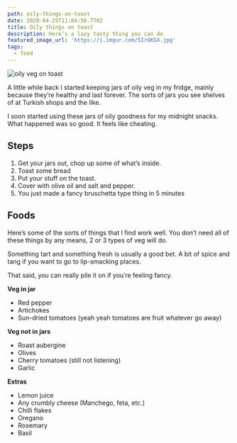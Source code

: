 ```yaml
---
path: oily-things-on-toast
date: 2020-04-25T11:04:56.770Z
title: Oily things on toast
description: Here’s a lazy tasty thing you can do
featured_image_url: 'https://i.imgur.com/5IrUKSX.jpg'
tags:
  - food
---
```

![oily veg on toast](/assets/00000img_00000_burst20200425113232068_cover.jpg)

A little while back I started keeping jars of oily veg in my fridge, mainly because they’re healthy and last forever. The sorts of jars you see shelves of at Turkish shops and the like.

I soon started using these jars of oily goodness for my midnight snacks. What happened was so good. It feels like cheating. 

## **Steps**

1. Get your jars out, chop up some of what’s inside. 
2. Toast some bread
3. Put your stuff on the toast. 
4. Cover with olive oil and salt and pepper. 
5. You just made a fancy bruschetta type thing in 5 minutes

## **Foods**

Here’s some of the sorts of things that I find work well. You don’t need all of these things by any means, 2 or 3 types of veg will do. 

Something tart and something fresh is usually a good bet. A bit of spice and tang if you want to go to lip-smacking places.

That said, you can really pile it on if you’re feeling fancy.

**Veg in jar**

* Red pepper
* Artichokes
* Sun-dried tomatoes (yeah yeah tomatoes are fruit whatever go away)

**Veg not in jars**

* Roast aubergine
* Olives
* Cherry tomatoes (still not listening)
* Garlic

**Extras**

* Lemon juice
* Any crumbly cheese (Manchego, feta, etc.)
* Chilli flakes
* Oregano
* Rosemary
* Basil
